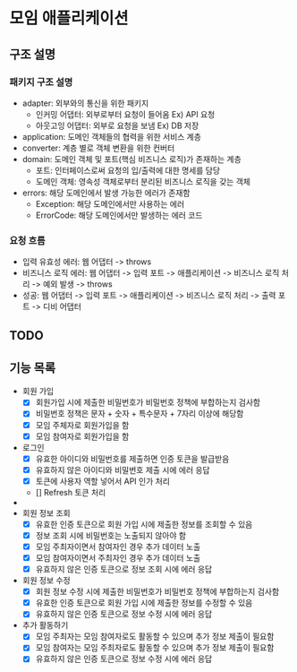 # 모임 애플리케이션

## 구조 설명

### 패키지 구조 설명
- adapter: 외부와의 통신을 위한 패키지
  - 인커밍 어댑터: 외부로부터 요청이 들어옴 Ex) API 요청
  - 아웃고잉 어댑터: 외부로 요청을 보냄 Ex) DB 저장
- application: 도메인 객체들의 협력을 위한 서비스 계층
- converter: 계층 별로 객체 변환을 위한 컨버터
- domain: 도메인 객체 및 포트(핵심 비즈니스 로직)가 존재하는 계층
  - 포트: 인터페이스로써 요청의 입/출력에 대한 명세를 담당
  - 도메인 객체: 영속성 객체로부터 분리된 비즈니스 로직을 갖는 객체
- errors: 해당 도메인에서 발생 가능한 에러가 존재함
  - Exception: 해당 도메인에서만 사용하는 에러
  - ErrorCode: 해당 도메인에서만 발생하는 에러 코드

### 요청 흐름
- 입력 유효성 에러: 웹 어댑터 -> throws
- 비즈니스 로직 에러: 웹 어댑터 -> 입력 포트 -> 애플리케이션 -> 비즈니스 로직 처리 -> 예외 발생 -> throws
- 성공: 웹 어댑터 -> 입력 포트 -> 애플리케이션 -> 비즈니스 로직 처리 -> 출력 포트 -> 디비 어댑터


## TODO

## 기능 목록
- 회원 가입
  - [x] 회원가입 시에 제출한 비밀번호가 비밀번호 정책에 부합하는지 검사함
  - [x] 비밀번호 정책은 문자 + 숫자 + 특수문자 + 7자리 이상에 해당함
  - [x] 모임 주체자로 회원가입을 함
  - [x] 모임 참여자로 회원가입을 함
- 로그인
  - [x] 유효한 아이디와 비밀번호를 제출하면 인증 토큰을 발급받음
  - [x] 유효하지 않은 아이디와 비밀번호 제출 시에 에러 응답
  - [x] 토큰에 사용자 역할 넣어서 API 인가 처리
  - [] Refresh 토큰 처리
- 
- 회원 정보 조회
  - [x] 유효한 인증 토큰으로 회원 가입 시에 제출한 정보를 조회할 수 있음
  - [x] 정보 조회 시에 비밀번호는 노출되지 않아야 함
  - [x] 모임 주최자이면서 참여자인 경우 추가 데이터 노출
  - [x] 모임 참여자이면서 주최자인 경우 추가 데이터 노출
  - [x] 유효하지 않은 인증 토큰으로 정보 조회 시에 에러 응답
- 회원 정보 수정
  - [x] 회원 정보 수정 시에 제출한 비밀번호가 비밀번호 정책에 부합하는지 검사함
  - [x] 유효한 인증 토큰으로 회원 가입 시에 제출한 정보를 수정할 수 있음
  - [x] 유효하지 않은 인증 토큰으로 정보 수정 시에 에러 응답
- 추가 활동하기
  - [x] 모임 주최자는 모임 참여자로도 활동할 수 있으며 추가 정보 제출이 필요함
  - [x] 모임 참여자는 모임 주최자로도 활동할 수 있으며 추가 정보 제출이 필요함
  - [x] 유효하지 않은 인증 토큰으로 정보 수정 시에 에러 응답